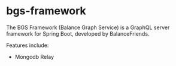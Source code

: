 # bgs-framework

The BGS Framework (Balance Graph Service) is a GraphQL server framework for Spring Boot, developed
by BalanceFriends.

Features include:
- Mongodb Relay

